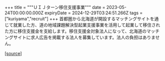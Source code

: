 +++
title = """ＵＩＪターン移住支援事業"""
date = 2023-05-24T00:00:00.000Z
expiryDate = 2024-12-29T03:24:51.266Z
tags = ["kuriyama","recruit"]
+++
首都圏から北海道が開設するマッチングサイトを通じて就業した方、道の地域課題解決型起業支援事業を活用して起業して移住された方に移住支援金を支給します。移住支援金対象法人になって、北海道のマッチングサイトに求人広告を掲載する法人を募集しています。法人の負担はありません。

[[source]](https://www.town.kuriyama.hokkaido.jp/soshiki/46/12257.html)
